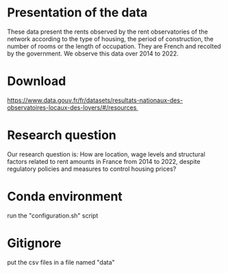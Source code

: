 # Presentation of the data
These data present the rents observed by the rent observatories of the network according to the type of housing, the period of construction, the number of rooms or the length of occupation. They are French and recolted by the government. We observe this data over 2014 to 2022.

# Download 
https://www.data.gouv.fr/fr/datasets/resultats-nationaux-des-observatoires-locaux-des-loyers/#/resources 

# Research question
Our research question is: 
How are location, wage levels and structural factors related to rent amounts in France from 2014 to 2022, despite regulatory policies and measures to control housing prices?

# Conda environment 
run the "configuration.sh" script

# Gitignore
put the csv files in a file named "data"
